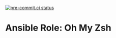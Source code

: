 [![pre-commit.ci status](https://results.pre-commit.ci/badge/github/kmezynski/ansible-role-ohmyzsh/master.svg)](https://results.pre-commit.ci/latest/github/kmezynski/ansible-role-ohmyzsh/master)

# Ansible Role: Oh My Zsh

